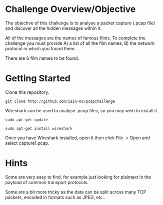 # Challenge Overview/Objective
The objective of this challenge is to analyse a packet capture (.pcap file) and discover all the hidden messages within it.

All of the messages are the names of famous films. To complete the challenge you must provide A) a list of all the film names, B) the network protocol in which you found them.

There are 6 film names to be found. 


# Getting Started
Clone this repository.

`git clone http://github.com/iain-mc/pcapchallenge`

Wireshark can be used to analyse .pcap files, so you may wish to install it.

`sudo apt-get update`

`sudo apt-get install wireshark`

Once you have Wireshark installed, open it then click File -> Open and select capture1.pcap.

# Hints
Some are very easy to find, for example just looking for plaintext in the payload of common transport protocols.

Some are a bit more tricky as the data can be split across many TCP packets, encoded in formats such as JPEG, etc..   
